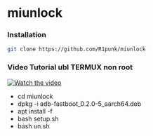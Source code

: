 # miunlock
### Installation
```bash
git clone https://github.com/R1punk/miunlock
```
### Video Tutorial ubl TERMUX non root
[![Watch the video](https://i.ibb.co/FxHxBN1/download.jpg)](https://www.youtube.com/watch?v=zBNvIuL4X1Y)

- cd miunlock
- dpkg -i adb-fastboot_0.2.0-5_aarch64.deb
- apt install -f
- bash setup.sh
- bash un.sh

